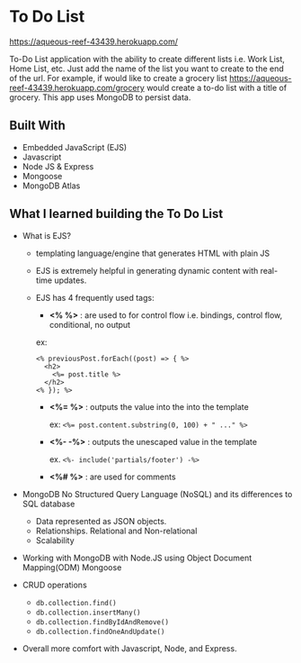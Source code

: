 # To Do List

https://aqueous-reef-43439.herokuapp.com/

To-Do List application with the ability to create different lists i.e. Work List, Home List, etc.  Just add the name of the list you want to create to the end of the url.  For example, if would like to create a grocery list https://aqueous-reef-43439.herokuapp.com/grocery would create a to-do list with a title of grocery. This app uses MongoDB to persist data.  

## Built With

* Embedded JavaScript (EJS)
* Javascript
* Node JS & Express
* Mongoose
* MongoDB Atlas


## What I learned building the To Do List

*  What is EJS?
    * templating language/engine that generates HTML with plain JS

    * EJS is extremely helpful in generating dynamic content with real-time updates.

    * EJS has 4 frequently used tags:
      * **<% %>** : are used to for control flow i.e. bindings, control flow, conditional, no output

      ex:
        ```
        <% previousPost.forEach((post) => { %>
          <h2>
            <%= post.title %>
          </h2>
        <% }); %>        
        ```

      * **<%= %>** : outputs the value into the into the template

        ex:
        ```<%= post.content.substring(0, 100) + " ..." %>```

      * **<%- -%>** : outputs the unescaped value in the template

         ex.
        ```<%- include('partials/footer') -%>```


      * **<%# %>** : are used for comments

* MongoDB No Structured Query Language (NoSQL) and its differences to SQL database

  * Data represented as JSON objects.
  * Relationships. Relational and Non-relational
  * Scalability

* Working with MongoDB with Node.JS using Object Document Mapping(ODM) Mongoose

* CRUD operations

  * ```db.collection.find()```
  * ```db.collection.insertMany()```
  * ```db.collection.findByIdAndRemove()```
  * ```db.collection.findOneAndUpdate()```


* Overall more comfort with Javascript, Node, and Express. <br/>
